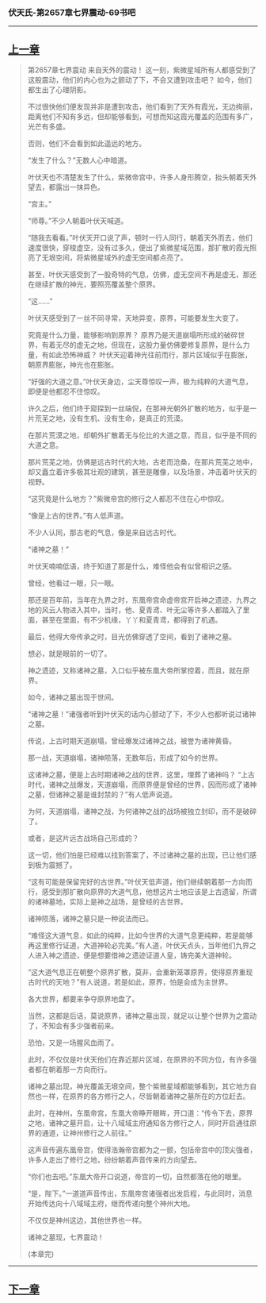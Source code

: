 ### 伏天氏-第2657章七界震动-69书吧

--------
[上一章](./ab60ca43cca26190aa59588e2f4e40ac.md)
--------


>
>
>
>第2657章七界震动
>来自天外的震动！
>这一刻，紫微星域所有人都感受到了这股震动，他们的内心也为之颤动了下，不会又遭到攻击吧？
>如今，他们都生出了心理阴影。
>
>不过很快他们便发现并非是遭到攻击，他们看到了天外有霞光，无边绚丽，距离他们不知有多远，但却能够看到，可想而知这霞光覆盖的范围有多广，光芒有多盛。
>
>否则，他们不会看到如此遥远的地方。
>
>“发生了什么？”无数人心中暗道。
>
>叶伏天也不清楚发生了什么，紫微帝宫中，许多人身形腾空，抬头朝着天外望去，都露出一抹异色。
>
>“宫主。”
>
>“师尊。”不少人朝着叶伏天喊道。
>
>“随我去看看。”叶伏天开口说了声，顿时一行人同行，朝着天外而去，他们速度很快，穿梭虚空，没有过多久，便出了紫微星域范围，那扩散的霞光照亮了无垠空间，将紫微星域外的虚无空间都点亮了。
>
>甚至，叶伏天感受到了一股奇特的气息，仿佛，虚无空间不再是虚无，那还在继续扩散的神光，要照亮覆盖整个原界。
>
>“这……”
>
>叶伏天感受到了一丝不同寻常，天地异变，原界，可能要发生大变了。
>
>究竟是什么力量，能够影响到原界？
>原界乃是天道崩塌所形成的破碎世界，有着无尽的虚无之地，但现在，这股力量仿佛要修复原界，是什么力量，有如此恐怖神威？
>叶伏天迎着神光往前而行，那片区域似乎在膨胀，朝原界膨胀，神光也在膨胀。
>
>“好强的大道之意。”叶伏天身边，尘天尊惊叹一声，极为纯粹的大道气息，即便是他都忍不住惊叹。
>
>许久之后，他们终于窥探到一丝端倪，在那神光朝外扩散的地方，似乎是一片荒芜之地，没有生机、没有生命，是真正的荒漠。
>
>在那片荒漠之地，却朝外扩散着无与伦比的大道之意，而且，似乎是不同的大道之意。
>
>那片荒芜之地，仿佛是远古时代的大地，古老而沧桑，在那片荒芜之地中，却又矗立着许多极其壮观的建筑，甚至是雕像，以及场景，冲击着叶伏天的视野。
>
>“这究竟是什么地方？”紫微帝宫的修行之人都忍不住在心中惊叹。
>
>“像是上古的世界。”有人低声道。
>
>不少人认同，那古老的气息，像是来自远古时代。
>
>“诸神之墓！”
>
>叶伏天喃喃低语，终于知道了那是什么，难怪他会有似曾相识之感。
>
>曾经，他看过一眼，只一眼。
>
>那还是百年前，当年在九界之时，东凰帝宫命虚帝宫开启神之遗迹，九界之地的风云人物进入其中，当时，他、夏青鸢、叶无尘等许多人都踏入了里面，甚至在里面，有不少机缘，丫丫和夏青鸢，都得到了机遇。
>
>最后，他得大帝传承之时，目光仿佛穿透了空间，看到了诸神之墓。
>
>想必，就是眼前的一切了。
>
>神之遗迹，又称诸神之墓，入口似乎被东凰大帝所掌控着，而且，就在原界。
>
>如今，诸神之墓出现于世间。
>
>“诸神之墓！”诸强者听到叶伏天的话内心颤动了下，不少人也都听说过诸神之墓。
>
>传说，上古时期天道崩塌，曾经爆发过诸神之战，被誉为诸神黄昏。
>
>那一战，天道崩塌，诸神陨落，无数年后，形成了如今的世界。
>
>这诸神之墓，便是上古时期诸神之战的世界，这里，埋葬了诸神吗？
>“上古时代，诸神之战爆发，天道崩塌，而原界便是曾经的世界，因而形成了诸神之墓，但诸神之墓是谁封禁的？”有人低声说道。
>
>为何，天道崩塌，诸神之战，为何诸神之战的战场被独立封印，而不是破碎了。
>
>或者，是这片远古战场自己形成的？
>
>这一切，他们怕是已经难以找到答案了，不过诸神之墓的出现，已让他们感到极为震撼了。
>
>“这有可能是保留完好的古世界。”叶伏天低声道，他们继续朝着那一方向而行，感受到那扩散向原界的大道气息，他想这片土地应该是上古遗留，所谓的诸神墓地，实际上是神之战场，是曾经的古世界。
>
>诸神陨落，诸神之墓只是一种说法而已。
>
>“难怪这大道气息，如此的纯粹，比如今世界的大道气息更纯粹，若是能够再这里修行证道，大道神轮必完美。”有人道，叶伏天点头，当年他们九界之人进入神之遗迹，便是想要借神之遗迹证道人皇，铸完美大道神轮。
>
>“这大道气息正在朝整个原界扩散，莫非，会重新笼罩原界，使得原界重现古时代的天地？”有人说道，若是如此，原界，怕是会成为主世界。
>
>各大世界，都要来争夺原界地盘了。
>
>当然，这都是后话，莫说原界，诸神之墓出现，就足以让整个世界为之震动了，不知会有多少强者前来。
>
>恐怕，又是一场腥风血雨了。
>
>此时，不仅仅是叶伏天他们在靠近那片区域，在原界的不同方位，有许多强者都在朝着那一方向而行。
>
>诸神之墓出现，神光覆盖无垠空间，整个紫微星域都能够看到，其它地方自然也一样，在原界的各方修行之人，尽皆朝着诸神之墓所在的方位赶去。
>
>此时，在神州，东凰帝宫，东凰大帝睁开眼眸，开口道：“传令下去，原界之地，诸神之墓开启，让十八域域主府通知各方修行之人，同时开启通往原界的通道，让神州修行之人前往。”
>
>这声音传遍东凰帝宫，使得浩瀚帝宫都为之一颤，包括帝宫中的顶尖强者，许多人走出了修行之地，纷纷朝着声音传来的方向望去。
>
>“你们也去吧。”东凰大帝开口说道，帝宫的一切，自然都落在他的眼里。
>
>“是，陛下。”一道道声音传出，东凰帝宫诸强者出发启程，与此同时，消息开始传达向十八域域主府，继而传递向整个神州大地。
>
>不仅仅是神州这边，其他世界也一样。
>
>诸神之墓现，七界震动！
>
>(本章完)
>
>

--------
[下一章](./12e66f599836f971de3abc0de346f494.md)
--------
